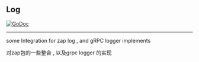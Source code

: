 ## Log
[![GoDoc](https://godoc.org/github.com/jackyczj/log?status.svg)](http://godoc.org/github.com/jackyczj/log)

-----
some Integration for zap log , and gRPC logger implements

对zap包的一些整合 , 以及grpc logger 的实现
